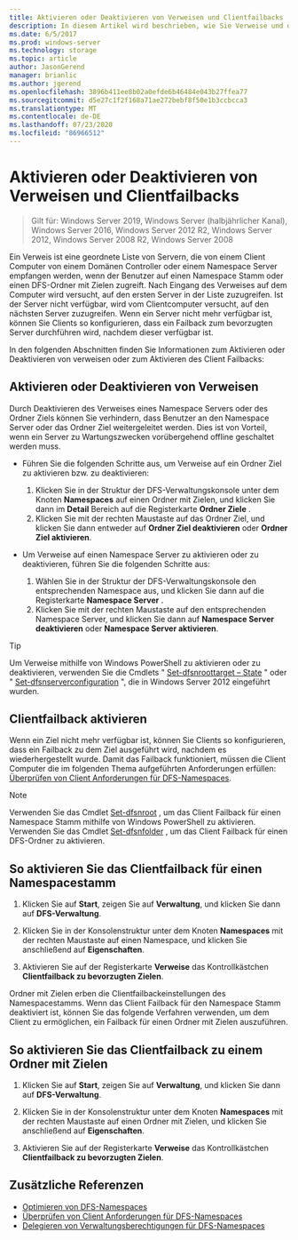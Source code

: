 ```yaml
---
title: Aktivieren oder Deaktivieren von Verweisen und Clientfailbacks
description: In diesem Artikel wird beschrieben, wie Sie Verweise und das Client Failback aktivieren oder deaktivieren.
ms.date: 6/5/2017
ms.prod: windows-server
ms.technology: storage
ms.topic: article
author: JasonGerend
manager: brianlic
ms.author: jgerend
ms.openlocfilehash: 3896b411ee8b02a0efde6b46484e043b27ffea77
ms.sourcegitcommit: d5e27c1f2f168a71ae272bebf8f50e1b3ccbcca3
ms.translationtype: MT
ms.contentlocale: de-DE
ms.lasthandoff: 07/23/2020
ms.locfileid: "86966512"
---
```

# <a name="enable-or-disable-referrals-and-client-failback"></a>Aktivieren oder Deaktivieren von Verweisen und Clientfailbacks

> Gilt für: Windows Server 2019, Windows Server (halbjährlicher Kanal), Windows Server 2016, Windows Server 2012 R2, Windows Server 2012, Windows Server 2008 R2, Windows Server 2008

Ein Verweis ist eine geordnete Liste von Servern, die von einem Client Computer von einem Domänen Controller oder einem Namespace Server empfangen werden, wenn der Benutzer auf einen Namespace Stamm oder einen DFS-Ordner mit Zielen zugreift. Nach Eingang des Verweises auf dem Computer wird versucht, auf den ersten Server in der Liste zuzugreifen. Ist der Server nicht verfügbar, wird vom Clientcomputer versucht, auf den nächsten Server zuzugreifen. Wenn ein Server nicht mehr verfügbar ist, können Sie Clients so konfigurieren, dass ein Failback zum bevorzugten Server durchführen wird, nachdem dieser verfügbar ist.

In den folgenden Abschnitten finden Sie Informationen zum Aktivieren oder Deaktivieren von verweisen oder zum Aktivieren des Client Failbacks:

## <a name="enable-or-disable-referrals"></a>Aktivieren oder Deaktivieren von Verweisen

Durch Deaktivieren des Verweises eines Namespace Servers oder des Ordner Ziels können Sie verhindern, dass Benutzer an den Namespace Server oder das Ordner Ziel weitergeleitet werden. Dies ist von Vorteil, wenn ein Server zu Wartungszwecken vorübergehend offline geschaltet werden muss.

-   Führen Sie die folgenden Schritte aus, um Verweise auf ein Ordner Ziel zu aktivieren bzw. zu deaktivieren:

    1.  Klicken Sie in der Struktur der DFS-Verwaltungskonsole unter dem Knoten **Namespaces** auf einen Ordner mit Zielen, und klicken Sie dann im **Detail** Bereich auf die Registerkarte **Ordner Ziele** .
    2.  Klicken Sie mit der rechten Maustaste auf das Ordner Ziel, und klicken Sie dann entweder auf **Ordner Ziel deaktivieren** oder **Ordner Ziel aktivieren**.

-   Um Verweise auf einen Namespace Server zu aktivieren oder zu deaktivieren, führen Sie die folgenden Schritte aus:

    1.  Wählen Sie in der Struktur der DFS-Verwaltungskonsole den entsprechenden Namespace aus, und klicken Sie dann auf die Registerkarte **Namespace Server** .
    2.  Klicken Sie mit der rechten Maustaste auf den entsprechenden Namespace Server, und klicken Sie dann auf **Namespace Server deaktivieren** oder **Namespace Server aktivieren**.


> [!TIP]
> Um Verweise mithilfe von Windows PowerShell zu aktivieren oder zu deaktivieren, verwenden Sie die Cmdlets " [Set-dfsnroottarget – State](/previous-versions/windows/it-pro/windows-server-2008-R2-and-2008/cc731089(v=ws.11)) " oder " [Set-dfsnserverconfiguration](/previous-versions/windows/it-pro/windows-server-2008-R2-and-2008/cc731089(v=ws.11)) ", die in Windows Server 2012 eingeführt wurden.

## <a name="enable-client-failback"></a>Clientfailback aktivieren

Wenn ein Ziel nicht mehr verfügbar ist, können Sie Clients so konfigurieren, dass ein Failback zu dem Ziel ausgeführt wird, nachdem es wiederhergestellt wurde. Damit das Failback funktioniert, müssen die Client Computer die im folgenden Thema aufgeführten Anforderungen erfüllen: [Überprüfen von Client Anforderungen für DFS-Namespaces](/previous-versions/windows/it-pro/windows-server-2008-R2-and-2008/cc771913(v=ws.11)).


> [!NOTE]
> Verwenden Sie das Cmdlet [Set-dfsnroot](/previous-versions/windows/it-pro/windows-server-2008-R2-and-2008/cc771913(v=ws.11)) , um das Client Failback für einen Namespace Stamm mithilfe von Windows PowerShell zu aktivieren. Verwenden Sie das Cmdlet [Set-dfsnfolder](/previous-versions/windows/it-pro/windows-server-2008-R2-and-2008/cc771913(v=ws.11)) , um das Client Failback für einen DFS-Ordner zu aktivieren.


## <a name="to-enable-client-failback-for-a-namespace-root"></a>So aktivieren Sie das Clientfailback für einen Namespacestamm

1.  Klicken Sie auf **Start**, zeigen Sie auf **Verwaltung**, und klicken Sie dann auf **DFS-Verwaltung**.

2.  Klicken Sie in der Konsolenstruktur unter dem Knoten **Namespaces** mit der rechten Maustaste auf einen Namespace, und klicken Sie anschließend auf **Eigenschaften**.

3.  Aktivieren Sie auf der Registerkarte **Verweise** das Kontrollkästchen **Clientfailback zu bevorzugten Zielen**.

Ordner mit Zielen erben die Clientfailbackeinstellungen des Namespacestamms. Wenn das Client Failback für den Namespace Stamm deaktiviert ist, können Sie das folgende Verfahren verwenden, um dem Client zu ermöglichen, ein Failback für einen Ordner mit Zielen auszuführen.

## <a name="to-enable-client-failback-for-a-folder-with-targets"></a>So aktivieren Sie das Clientfailback zu einem Ordner mit Zielen

1.  Klicken Sie auf **Start**, zeigen Sie auf **Verwaltung**, und klicken Sie dann auf **DFS-Verwaltung**.

2.  Klicken Sie in der Konsolenstruktur unter dem Knoten **Namespaces** mit der rechten Maustaste auf einen Ordner mit Zielen, und klicken Sie anschließend auf **Eigenschaften**.

3.  Aktivieren Sie auf der Registerkarte **Verweise** das Kontrollkästchen **Clientfailback zu bevorzugten Zielen**.

## <a name="additional-references"></a>Zusätzliche Referenzen

-   [Optimieren von DFS-Namespaces](tuning-dfs-namespaces.md)
-   [Überprüfen von Client Anforderungen für DFS-Namespaces](/previous-versions/windows/it-pro/windows-server-2008-R2-and-2008/cc771913(v=ws.11))
-   [Delegieren von Verwaltungsberechtigungen für DFS-Namespaces](delegate-management-permissions-for-dfs-namespaces.md)
